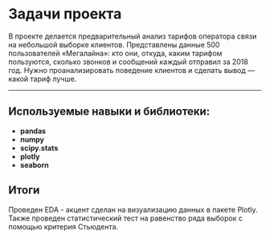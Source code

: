 # Задачи проекта

В проекте делается предварительный анализ тарифов оператора связи на небольшой выборке клиентов. Представлены данные 500 пользователей «Мегалайна»: кто они, откуда, каким тарифом пользуются, сколько звонков и сообщений каждый отправил за 2018 год. Нужно проанализировать поведение клиентов и сделать вывод — какой тариф лучше.

---------

## Используемые навыки и библиотеки:

- **pandas**
- **numpy**
- **scipy.stats**
- **plotly**
- **seaborn**


## Итоги

Проведен EDA - акцент сделан на визуализацию данных в пакете Plotly. Также проведен статистический тест на равенство ряда выборок с помощью критерия Стьюдента.